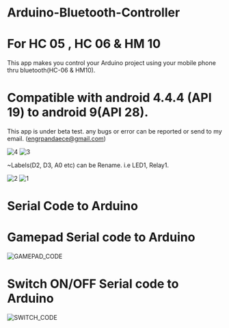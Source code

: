 # Arduino-Bluetooth-Controller 
# For HC 05 , HC 06 & HM 10

This app makes you control your Arduino project using your mobile phone thru bluetooth(HC-06 & HM10).

# Compatible with android 4.4.4 (API 19) to android 9(API 28). 
This app is under beta test. any bugs or error can be reported or send to my email. (engrpandaece@gmail.com) 



![4](https://user-images.githubusercontent.com/53995355/65497276-89f9ac00-deec-11e9-8701-28c182f16724.png)
![3](https://user-images.githubusercontent.com/53995355/65497275-89f9ac00-deec-11e9-9278-ddb8776ff3b3.png)

~Labels(D2, D3, A0 etc) can be Rename. i.e LED1, Relay1.

![2](https://user-images.githubusercontent.com/53995355/65497274-89611580-deec-11e9-891e-18971f0a444e.png)
![1](https://user-images.githubusercontent.com/53995355/65497272-88c87f00-deec-11e9-9024-6ae516846173.png)


# Serial Code to Arduino

# Gamepad Serial code to Arduino

![GAMEPAD_CODE](https://user-images.githubusercontent.com/53995355/65497029-18b9f900-deec-11e9-83d9-77695219c3f0.png)

# Switch ON/OFF Serial code to Arduino

![SWITCH_CODE](https://user-images.githubusercontent.com/53995355/65497031-19528f80-deec-11e9-8a1d-17e3201a0b1f.png)
